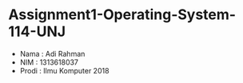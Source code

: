 # Assignment1-Operating-System-114-UNJ

- Nama : Adi Rahman
- NIM : 1313618037
- Prodi : Ilmu Komputer 2018
